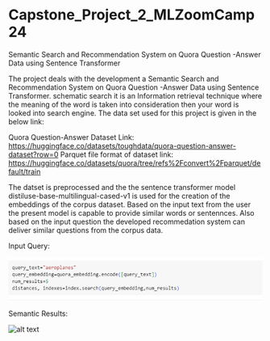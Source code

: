 # Capstone_Project_2_MLZoomCamp24
Semantic Search and Recommendation System on Quora Question -Answer Data using Sentence Transformer

The project deals with the development a Semantic Search and Recommendation System on Quora Question -Answer Data using Sentence Transformer. schematic search it is an Information retrieval technique where the meaning of the word is taken into consideration then your word is looked into search engine. The data set used for this project is given in the below link:


Quora Question-Answer Dataset Link:  https://huggingface.co/datasets/toughdata/quora-question-answer-dataset?row=0
Parquet file format of dataset link: https://huggingface.co/datasets/quora/tree/refs%2Fconvert%2Fparquet/default/train


The datset is preprocessed and the the sentence transformer model distiluse-base-multilingual-cased-v1 is used for the creation of the embeddings of the corpus dataset. Based on the input text from the user the present model is capable to provide similar words or sentennces. Also based on the input question the developed recommedation system can deliver similar questions from the corpus data.

Input Query:

![alt text](https://github.com/anandaiml19/Capstone_Project_2_MLZoomCamp24/blob/main/Query1.PNG)

Semantic Results:

![alt text]()






    
